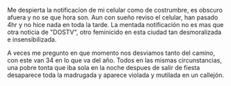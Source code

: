 Me despierta la notificacíon de mi celular como de costrumbre, es obscuro afuera y no se que hora son. Aun con sueño reviso el celular, han pasado 4hr y no hice nada en toda la tarde. La mentada notificación no es mas que otra noticia de "DOSTV", otro feminicido en esta ciudad tan desmoralizada e insensibilizada.

A veces me pregunto en que momento nos desviamos tanto del camino, con este van 34 en lo que va del año. Todos en las mismas circunstancias, una pobre tonta que iba sola en la noche despues de salir de fiesta desaparece toda la madrugada y aparece violada y mutilada en un callejón.